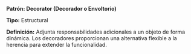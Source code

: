 **Patrón: Decorator (Decorador o Envoltorio)**

**Tipo:** Estructural

**Definición:** Adjunta responsabilidades adicionales a un objeto de forma dinámica. Los decoradores proporcionan una alternativa flexible a la herencia para extender la funcionalidad.